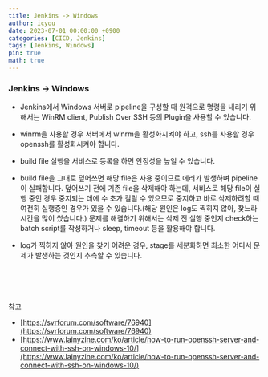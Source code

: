 ```yaml
---
title: Jenkins -> Windows
author: icyou
date: 2023-07-01 00:00:00 +0900
categories: [CICD, Jenkins]
tags: [Jenkins, Windows]
pin: true
math: true
---
```


### Jenkins -> Windows
- Jenkins에서 Windows 서버로 pipeline을 구성할 때 원격으로 명령을 내리기 위해서는 WinRM client, Publish Over SSH 등의 Plugin을 사용할 수 있습니다.

- winrm을 사용할 경우 서버에서 winrm을 활성화시켜야 하고, ssh를 사용할 경우 openssh를 활성화시켜야 합니다.

- build file 실행을 서비스로 등록을 하면 안정성을 높일 수 있습니다.

- build file을 그대로 덮어쓰면 해당 file은 사용 중이므로 에러가 발생하며 pipeline이 실패합니다. 덮어쓰기 전에 기존 file을 삭제해야 하는데, 서비스로 해당 file이 실행 중인 경우 중지되는 데에 수 초가 걸릴 수 있으므로 중지하고 바로 삭제하려할 때 여전히 실행중인 경우가 있을 수 있습니다.(해당 원인은 log도 찍히지 않아, 찾느라 시간을 많이 썼습니다.) 문제를 해결하기 위해서는 삭제 전 실행 중인지 check하는 batch script를 작성하거나 sleep, timeout 등을 활용해야 합니다.

- log가 찍히지 않아 원인을 찾기 어려운 경우, stage를 세분화하면 최소한 어디서 문제가 발생하는 것인지 추측할 수 있습니다.




<br/><br/><br/><br/>
참고  
- [https://svrforum.com/software/76940](https://svrforum.com/software/76940)
- [https://www.lainyzine.com/ko/article/how-to-run-openssh-server-and-connect-with-ssh-on-windows-10/](https://www.lainyzine.com/ko/article/how-to-run-openssh-server-and-connect-with-ssh-on-windows-10/)